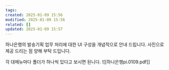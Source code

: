 ```yaml
---
tags: 
created: 2025-01-09 15:56
modified: 2025-01-09 15:56
related: []
updated: 2025-01-09 15:57
---
```

하나은행의 발송기획 업무 처리에 대한 UI 구성을 개념적으로 안내 드립니다. 사진으로 제공 드리는 점 양해 부탁 드입니다. 

  

각 대메뉴마다 폴더가 하나씩 있다고 보시면 된니다.
![[하나은행pi.0109.pdf]]

